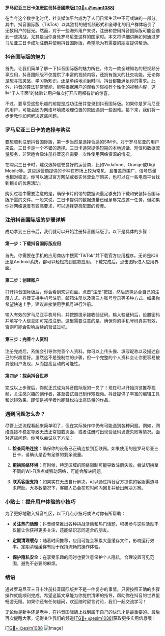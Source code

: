 **罗马尼亚三日卡怎麽註冊抖音國際版[[TG💪+ @esim1088](https://t.me/s/esim1088)]**

在当今这个数字化时代，社交媒体平台成为了人们日常生活中不可或缺的一部分。其中，抖音国际版（TikTok）以其独特的短视频形式和全球化的用户群体吸引了无数用户的目光。然而，对于一些海外用户来说，注册和使用抖音国际版可能会遇到一些挑战，尤其是当你身处罗马尼亚这样的国家时。本文将详细讲解如何通过罗马尼亚三日卡成功注册并使用抖音国际版，希望能为有需要的朋友提供帮助。

### 抖音国际版的魅力

首先，让我们简单了解一下抖音国际版的魅力所在。作为一款全球知名的短视频分享应用，抖音国际版不仅提供了丰富的视频内容，还拥有强大的社交功能。无论你是想寻找灵感、学习新知识，还是单纯地消磨时间，抖音都能满足你的需求。此外，抖音的算法非常智能，能够根据用户的观看习惯推荐个性化的视频内容，这种“千人千面”的体验让用户每次打开应用都有新的惊喜。

不过，要享受这些乐趣的前提是成功注册并登录到抖音国际版。如果你是罗马尼亚的用户，可能会因为网络环境或地理位置的原因遇到一些困难。接下来，我们将一步步教你如何解决这些问题。

### 罗马尼亚三日卡的选择与购买

要想顺利注册抖音国际版，第一步当然是选择合适的SIM卡。对于罗马尼亚的用户来说，三日卡是一个不错的选择。三日卡通常提供短期的本地通话、短信和数据流量服务，非常适合像注册抖音这样需要一次性使用网络资源的情况。

在购买三日卡时，建议选择信誉良好的运营商，比如Vodafone、Orange或Digi Mobile等。这些运营商提供的卡种在市场上较为常见，且覆盖范围广，信号质量也相对稳定。你可以通过官方网站或者实体营业厅购买，也可以在一些电商平台找到相关的优惠活动。

购买过程中需要注意的是，确保卡片附带的数据流量足够支持下载和安装抖音国际版所需的文件。一般来说，三日卡提供的数据流量已经足够完成这一任务，但如果你对网络速度有较高要求，可以选择更高配置的套餐。

### 注册抖音国际版的步骤详解

成功拿到三日卡后，我们就可以开始注册抖音国际版了。以下是具体的步骤：

#### 第一步：下载抖音国际版应用

首先，你需要在手机的应用商店中搜索“TikTok”并下载官方应用程序。无论是iOS还是Android系统，都可以轻松找到这款应用。下载完成后，点击图标进入应用界面。

#### 第二步：创建账户

打开抖音国际版后，你会看到欢迎页面。点击“注册”按钮，然后选择适合自己的注册方式。抖音支持手机号注册、邮箱注册以及第三方账号登录等多种方式。如果你希望快速上手，建议直接使用手机号进行注册。

输入有效的罗马尼亚手机号码，并按照提示接收验证码。输入验证码后，设置密码并填写个人信息即可完成注册。这里需要注意的是，确保你的手机号码真实有效，否则可能会影响后续的验证过程。

#### 第三步：完善个人资料

注册完成后，系统会引导你完善个人资料。你可以上传头像、填写昵称以及描述自己的兴趣爱好。虽然这不是强制性的步骤，但一个完整的个人资料会让你更容易被其他用户发现，从而提高互动的可能性。

#### 第四步：探索抖音世界

完成以上步骤后，你就正式成为抖音国际版的一员了！现在可以开始浏览推荐视频，关注感兴趣的创作者，甚至尝试自己制作短视频。抖音提供了丰富的编辑工具和滤镜效果，即使是初学者也能轻松拍出高质量的作品。

### 遇到问题怎么办？

尽管上述流程看起来简单明了，但在实际操作中仍有可能遇到各种问题。例如，网络连接不稳定导致无法正常加载页面，或者注册时出现验证码发送失败等情况。面对这些问题，你可以尝试以下方法：

1. **检查网络连接**：确保你的设备已正确连接到互联网。如果使用的是罗马尼亚三日卡，请确认是否有足够的剩余流量。
   
2. **更换网络环境**：有时候，特定区域的网络限制可能导致注册失败。尝试切换至不同的Wi-Fi热点或移动网络，可能会解决问题。

3. **联系客服支持**：如果实在无法自行解决，可以通过抖音官方提供的客服渠道寻求帮助。大多数情况下，客服人员会在短时间内回复并给出解决方案。

### 小贴士：提升用户体验的小技巧

为了更好地融入抖音社区，以下几点小技巧或许对你有所帮助：

- **关注热门话题**：抖音经常推出各种挑战活动和热门话题，积极参与这些活动不仅能让你获得更多关注，还能结识志同道合的朋友。
  
- **定期清理缓存**：随着时间推移，应用可能会积累大量缓存文件，影响运行效率。定期清理缓存有助于保持流畅的操作体验。

- **保护隐私安全**：在享受乐趣的同时也要注意保护个人隐私，合理设置可见范围，避免不必要的麻烦。

### 结语

通过罗马尼亚三日卡注册抖音国际版并不是一件复杂的事情，只要按照正确的步骤操作就能顺利完成。希望这篇文章能为你提供清晰的指导，帮助你在抖音的世界里畅游无阻。如果你还有任何疑问，欢迎随时留言讨论，我们一起交流学习！

无论你是新手还是老手，在抖音国际版上找到属于自己的快乐才是最重要的。最后再次提醒大家，记得关注我们的频道[[TG💪+ @esim1088](https://t.me/s/esim1088)]获取更多实用信息哦！

[[TG💪+ @esim1088](https://t.me/s/esim1088) ![Image](https://i.postimg.cc/4NQfJmqS/Snipaste-2025-05-13-00-14-12.png)]